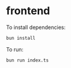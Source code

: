 # frontend

To install dependencies:

```bash
bun install
```

To run:

```bash
bun run index.ts
```